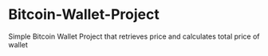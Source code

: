 # Bitcoin-Wallet-Project
Simple Bitcoin Wallet Project that retrieves price and calculates total price of wallet
